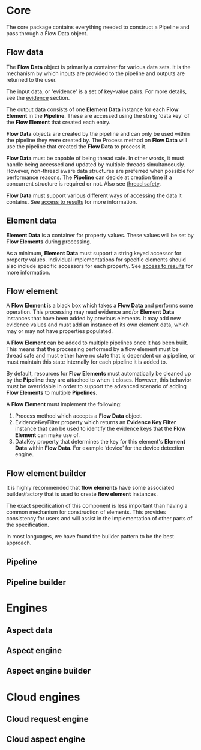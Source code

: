 
# Core 

The core package contains everything needed to construct a Pipeline and pass through 
a Flow Data object.

## Flow data

The **Flow Data** object is primarily a container for various data sets. It is the 
mechanism by which inputs are provided to the pipeline and outputs are returned to 
the user.

The input data, or 'evidence' is a set of key-value pairs. For more details, 
see the [evidence](features/evidence.md) section.

The output data consists of one **Element Data** instance for each **Flow Element** 
in the **Pipeline**. These are accessed using the string 'data key' of the
 **Flow Element** that created each entry.

**Flow Data** objects are created by the pipeline and can only be used within the 
pipeline they were created by. The Process method on **Flow Data** will use the 
pipeline that created the **Flow Data** to process it.

**Flow Data** must be capable of being thread safe. In other words, it must handle 
  being accessed and updated by multiple threads simultaneously. However, non-thread 
  aware data structures are preferred when possible for performance reasons. 
  The **Pipeline** can decide at creation time if a concurrent structure is required 
  or not. Also see [thread safety](features/thread-safety.md).

**Flow Data** must support various different ways of accessing the data it contains. 
See [access to results](features/access-to-results.md) for more information.

## Element data

**Element Data** is a container for property values. These values will be set by 
**Flow Elements** during processing.

As a minimum, **Element Data** must support a string keyed accessor for property 
values. Individual implementations for specific elements should also include 
specific accessors for each property. 
See [access to results](features/access-to-results.md) for more information.

## Flow element

A **Flow Element** is a black box which takes a **Flow Data** and performs some operation. This processing may read evidence and/or **Element Data** instances that have been added by previous elements. It may add new evidence values and must add an instance of its own element data, which may or may not have properties populated.

A **Flow Element** can be added to multiple pipelines once it has been built. This means that the processing performed by a flow element must be thread safe and must either have no state that is dependent on a pipeline, or must maintain this state internally for each pipeline it is added to.

By default, resources for **Flow Elements** must automatically be cleaned up by the **Pipeline** they are attached to when it closes. However, this behavior must be overridable in order to support the advanced scenario of adding **Flow Elements** to multiple **Pipelines**.

A **Flow Element** must implement the following:

1.  Process method which accepts a **Flow Data** object.
2.  EvidenceKeyFilter property which returns an **Evidence Key Filter** instance that can be used to identify the evidence keys that the **Flow Element** can make use of.
3.  DataKey property that determines the key for this element's **Element Data** within **Flow Data**. For example ‘device’ for the device detection engine.

## Flow element builder

It is highly recommended that **flow elements** have some associated builder/factory that is used to create **flow element** instances.

The exact specification of this component is less important than having a common mechanism for construction of elements. This provides consistency for users and will assist in the implementation of other parts of the specification.

In most languages, we have found the builder pattern to be the best approach.

## Pipeline

## Pipeline builder

# Engines

## Aspect data

## Aspect engine

## Aspect engine builder

# Cloud engines

## Cloud request engine

## Cloud aspect engine